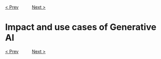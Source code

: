[< Prev](./1.2_journey_into_generative_ai.md)  &nbsp;&nbsp;&nbsp;&nbsp;&nbsp;&nbsp;&nbsp;&nbsp;&nbsp; [Next >](./2_prompt_engineering.md)
# Impact and use cases of Generative AI



[< Prev](./1.2_journey_into_generative_ai.md)  &nbsp;&nbsp;&nbsp;&nbsp;&nbsp;&nbsp;&nbsp;&nbsp;&nbsp; [Next >](./2_prompt_engineering.md)
